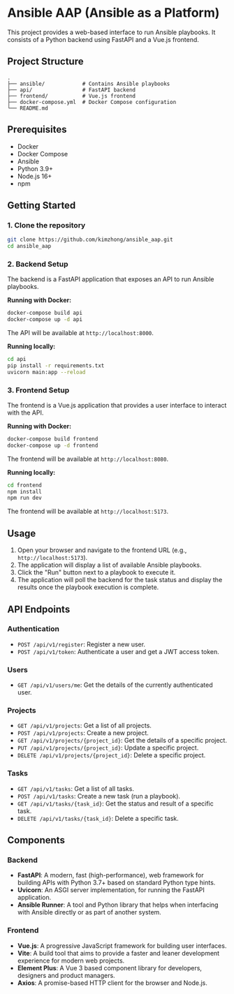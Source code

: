 # Ansible AAP (Ansible as a Platform)

This project provides a web-based interface to run Ansible playbooks. It consists of a Python backend using FastAPI and a Vue.js frontend.

## Project Structure

```
.
├── ansible/            # Contains Ansible playbooks
├── api/                # FastAPI backend
├── frontend/           # Vue.js frontend
├── docker-compose.yml  # Docker Compose configuration
└── README.md
```

## Prerequisites

*   Docker
*   Docker Compose
*   Ansible
*   Python 3.9+
*   Node.js 16+
*   npm

## Getting Started

### 1. Clone the repository

```bash
git clone https://github.com/kimzhong/ansible_aap.git
cd ansible_aap
```

### 2. Backend Setup

The backend is a FastAPI application that exposes an API to run Ansible playbooks.

**Running with Docker:**

```bash
docker-compose build api
docker-compose up -d api
```

The API will be available at `http://localhost:8000`.

**Running locally:**

```bash
cd api
pip install -r requirements.txt
uvicorn main:app --reload
```

### 3. Frontend Setup

The frontend is a Vue.js application that provides a user interface to interact with the API.

**Running with Docker:**

```bash
docker-compose build frontend
docker-compose up -d frontend
```

The frontend will be available at `http://localhost:8080`.

**Running locally:**

```bash
cd frontend
npm install
npm run dev
```

The frontend will be available at `http://localhost:5173`.

## Usage

1.  Open your browser and navigate to the frontend URL (e.g., `http://localhost:5173`).
2.  The application will display a list of available Ansible playbooks.
3.  Click the "Run" button next to a playbook to execute it.
4.  The application will poll the backend for the task status and display the results once the playbook execution is complete.

## API Endpoints

### Authentication

*   `POST /api/v1/register`: Register a new user.
*   `POST /api/v1/token`: Authenticate a user and get a JWT access token.

### Users

*   `GET /api/v1/users/me`: Get the details of the currently authenticated user.

### Projects

*   `GET /api/v1/projects`: Get a list of all projects.
*   `POST /api/v1/projects`: Create a new project.
*   `GET /api/v1/projects/{project_id}`: Get the details of a specific project.
*   `PUT /api/v1/projects/{project_id}`: Update a specific project.
*   `DELETE /api/v1/projects/{project_id}`: Delete a specific project.

### Tasks

*   `GET /api/v1/tasks`: Get a list of all tasks.
*   `POST /api/v1/tasks`: Create a new task (run a playbook).
*   `GET /api/v1/tasks/{task_id}`: Get the status and result of a specific task.
*   `DELETE /api/v1/tasks/{task_id}`: Delete a specific task.

## Components

### Backend

*   **FastAPI**: A modern, fast (high-performance), web framework for building APIs with Python 3.7+ based on standard Python type hints.
*   **Uvicorn**: An ASGI server implementation, for running the FastAPI application.
*   **Ansible Runner**: A tool and Python library that helps when interfacing with Ansible directly or as part of another system.

### Frontend

*   **Vue.js**: A progressive JavaScript framework for building user interfaces.
*   **Vite**: A build tool that aims to provide a faster and leaner development experience for modern web projects.
*   **Element Plus**: A Vue 3 based component library for developers, designers and product managers.
*   **Axios**: A promise-based HTTP client for the browser and Node.js.